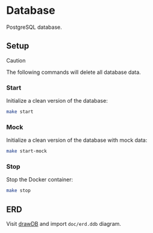 # Database

PostgreSQL database.

## Setup

> [!CAUTION]
>
> The following commands will delete all database data.

### Start

Initialize a clean version of the database:

```sh
make start
```

### Mock

Initialize a clean version of the database with mock data:

```sh
make start-mock
```

### Stop

Stop the Docker container:

```sh
make stop
```

## ERD

Visit [drawDB](https://www.drawdb.app) and import `doc/erd.ddb` diagram.

